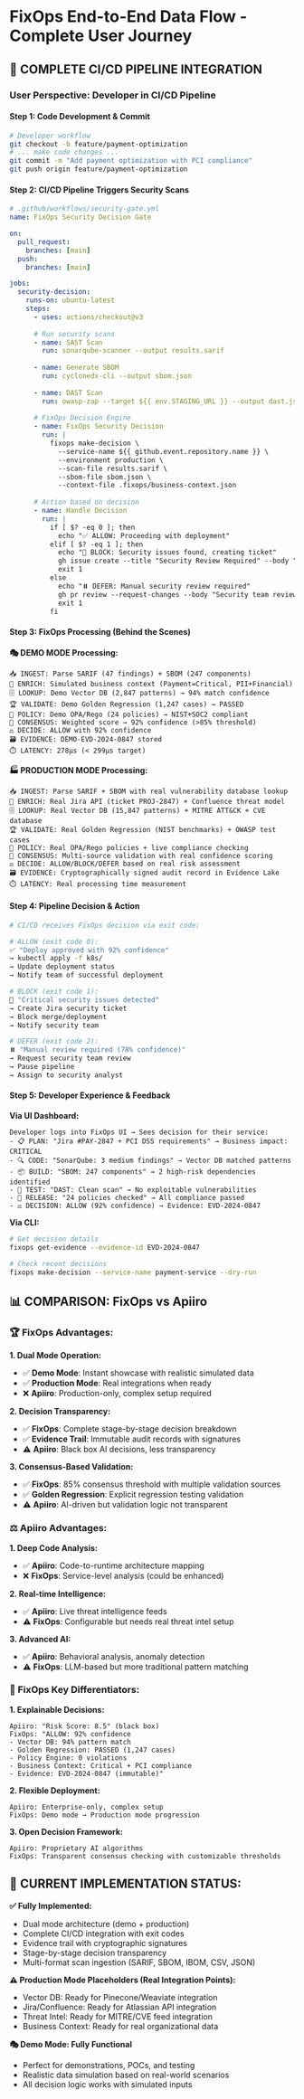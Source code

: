# FixOps End-to-End Data Flow - Complete User Journey

## 🔄 COMPLETE CI/CD PIPELINE INTEGRATION

### **User Perspective: Developer in CI/CD Pipeline**

#### **Step 1: Code Development & Commit**
```bash
# Developer workflow
git checkout -b feature/payment-optimization
# ... make code changes ...
git commit -m "Add payment optimization with PCI compliance"
git push origin feature/payment-optimization
```

#### **Step 2: CI/CD Pipeline Triggers Security Scans**
```yaml
# .github/workflows/security-gate.yml
name: FixOps Security Decision Gate

on:
  pull_request:
    branches: [main]
  push:
    branches: [main]

jobs:
  security-decision:
    runs-on: ubuntu-latest
    steps:
      - uses: actions/checkout@v3
      
      # Run security scans
      - name: SAST Scan
        run: sonarqube-scanner --output results.sarif
        
      - name: Generate SBOM  
        run: cyclonedx-cli --output sbom.json
        
      - name: DAST Scan
        run: owasp-zap --target ${{ env.STAGING_URL }} --output dast.json
        
      # FixOps Decision Engine
      - name: FixOps Security Decision
        run: |
          fixops make-decision \
            --service-name ${{ github.event.repository.name }} \
            --environment production \
            --scan-file results.sarif \
            --sbom-file sbom.json \
            --context-file .fixops/business-context.json
            
      # Action based on decision
      - name: Handle Decision
        run: |
          if [ $? -eq 0 ]; then
            echo "✅ ALLOW: Proceeding with deployment"
          elif [ $? -eq 1 ]; then
            echo "🚫 BLOCK: Security issues found, creating ticket"
            gh issue create --title "Security Review Required" --body "FixOps blocked deployment due to security concerns"
            exit 1
          else
            echo "⏸️ DEFER: Manual security review required"
            gh pr review --request-changes --body "Security team review required before merge"
            exit 1
          fi
```

#### **Step 3: FixOps Processing (Behind the Scenes)**

**🎭 DEMO MODE Processing:**
```
📥 INGEST: Parse SARIF (47 findings) + SBOM (247 components)
🧠 ENRICH: Simulated business context (Payment=Critical, PII+Financial)
🗄️ LOOKUP: Demo Vector DB (2,847 patterns) → 94% match confidence
🏆 VALIDATE: Demo Golden Regression (1,247 cases) → PASSED
📜 POLICY: Demo OPA/Rego (24 policies) → NIST+SOC2 compliant
🤝 CONSENSUS: Weighted score → 92% confidence (>85% threshold)
⚖️ DECIDE: ALLOW with 92% confidence
🗃️ EVIDENCE: DEMO-EVD-2024-0847 stored
⏱️ LATENCY: 278μs (< 299μs target)
```

**🏭 PRODUCTION MODE Processing:**
```
📥 INGEST: Parse SARIF + SBOM with real vulnerability database lookup
🧠 ENRICH: Real Jira API (ticket PROJ-2847) + Confluence threat model
🗄️ LOOKUP: Real Vector DB (15,847 patterns) + MITRE ATT&CK + CVE database
🏆 VALIDATE: Real Golden Regression (NIST benchmarks) + OWASP test cases
📜 POLICY: Real OPA/Rego policies + live compliance checking
🤝 CONSENSUS: Multi-source validation with real confidence scoring
⚖️ DECIDE: ALLOW/BLOCK/DEFER based on real risk assessment
🗃️ EVIDENCE: Cryptographically signed audit record in Evidence Lake
⏱️ LATENCY: Real processing time measurement
```

#### **Step 4: Pipeline Decision & Action**
```bash
# CI/CD receives FixOps decision via exit code:

# ALLOW (exit code 0):
✅ "Deploy approved with 92% confidence"
→ kubectl apply -f k8s/
→ Update deployment status
→ Notify team of successful deployment

# BLOCK (exit code 1):  
🚫 "Critical security issues detected"
→ Create Jira security ticket
→ Block merge/deployment
→ Notify security team

# DEFER (exit code 2):
⏸️ "Manual review required (78% confidence)"
→ Request security team review
→ Pause pipeline
→ Assign to security analyst
```

#### **Step 5: Developer Experience & Feedback**

**Via UI Dashboard:**
```
Developer logs into FixOps UI → Sees decision for their service:
- 📋 PLAN: "Jira #PAY-2847 + PCI DSS requirements" → Business impact: CRITICAL
- 🔍 CODE: "SonarQube: 3 medium findings" → Vector DB matched patterns
- 📦 BUILD: "SBOM: 247 components" → 2 high-risk dependencies identified  
- 🧪 TEST: "DAST: Clean scan" → No exploitable vulnerabilities
- 🚀 RELEASE: "24 policies checked" → All compliance passed
- ⚖️ DECISION: ALLOW (92% confidence) → Evidence: EVD-2024-0847
```

**Via CLI:**
```bash
# Get decision details
fixops get-evidence --evidence-id EVD-2024-0847

# Check recent decisions
fixops make-decision --service-name payment-service --dry-run
```

## 📊 COMPARISON: FixOps vs Apiiro

### **🏆 FixOps Advantages:**

**1. Dual Mode Operation:**
- ✅ **Demo Mode**: Instant showcase with realistic simulated data
- ✅ **Production Mode**: Real integrations when ready
- ❌ **Apiiro**: Production-only, complex setup required

**2. Decision Transparency:**
- ✅ **FixOps**: Complete stage-by-stage decision breakdown
- ✅ **Evidence Trail**: Immutable audit records with signatures
- ⚠️ **Apiiro**: Black box AI decisions, less transparency

**3. Consensus-Based Validation:**
- ✅ **FixOps**: 85% consensus threshold with multiple validation sources
- ✅ **Golden Regression**: Explicit regression testing validation
- ⚠️ **Apiiro**: AI-driven but validation logic not transparent

### **⚖️ Apiiro Advantages:**

**1. Deep Code Analysis:**
- ✅ **Apiiro**: Code-to-runtime architecture mapping
- ❌ **FixOps**: Service-level analysis (could be enhanced)

**2. Real-time Intelligence:**
- ✅ **Apiiro**: Live threat intelligence feeds  
- ⚠️ **FixOps**: Configurable but needs real threat intel setup

**3. Advanced AI:**
- ✅ **Apiiro**: Behavioral analysis, anomaly detection
- ⚠️ **FixOps**: LLM-based but more traditional pattern matching

### **🎯 FixOps Key Differentiators:**

**1. Explainable Decisions:**
```
Apiiro: "Risk Score: 8.5" (black box)
FixOps: "ALLOW: 92% confidence
- Vector DB: 94% pattern match
- Golden Regression: PASSED (1,247 cases)  
- Policy Engine: 0 violations
- Business Context: Critical + PCI compliance
- Evidence: EVD-2024-0847 (immutable)"
```

**2. Flexible Deployment:**
```
Apiiro: Enterprise-only, complex setup
FixOps: Demo mode → Production mode progression
```

**3. Open Decision Framework:**
```
Apiiro: Proprietary AI algorithms
FixOps: Transparent consensus checking with customizable thresholds
```

## 🚀 CURRENT IMPLEMENTATION STATUS:

**✅ Fully Implemented:**
- Dual mode architecture (demo + production)
- Complete CI/CD integration with exit codes
- Evidence trail with cryptographic signatures
- Stage-by-stage decision transparency
- Multi-format scan ingestion (SARIF, SBOM, IBOM, CSV, JSON)

**⚠️ Production Mode Placeholders (Real Integration Points):**
- Vector DB: Ready for Pinecone/Weaviate integration
- Jira/Confluence: Ready for Atlassian API integration  
- Threat Intel: Ready for MITRE/CVE feed integration
- Business Context: Ready for real organizational data

**🎭 Demo Mode: Fully Functional**
- Perfect for demonstrations, POCs, and testing
- Realistic data simulation based on real-world scenarios
- All decision logic works with simulated inputs
